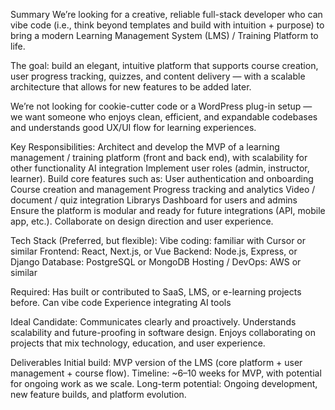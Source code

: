 Summary
We’re looking for a creative, reliable full-stack developer who can vibe code (i.e., think beyond templates and build with intuition + purpose) to bring a modern Learning Management System (LMS) / Training Platform to life.

The goal: build an elegant, intuitive platform that supports course creation, user progress tracking, quizzes, and content delivery — with a scalable architecture that allows for new features to be added later.

We’re not looking for cookie-cutter code or a WordPress plug-in setup — we want someone who enjoys clean, efficient, and expandable codebases and understands good UX/UI flow for learning experiences.

Key Responsibilities:
Architect and develop the MVP of a learning management / training platform (front and back end), with scalability for other functionality
AI integration
Implement user roles (admin, instructor, learner).
Build core features such as:
User authentication and onboarding
Course creation and management
Progress tracking and analytics
Video / document / quiz integration
Librarys
Dashboard for users and admins
Ensure the platform is modular and ready for future integrations (API, mobile app, etc.).
Collaborate on design direction and user experience.

Tech Stack (Preferred, but flexible):
Vibe coding: familiar with Cursor or similar
Frontend: React, Next.js, or Vue
Backend: Node.js, Express, or Django
Database: PostgreSQL or MongoDB
Hosting / DevOps: AWS or similar

Required:
Has built or contributed to SaaS, LMS, or e-learning projects before.
Can vibe code
Experience integrating AI tools

Ideal Candidate:
Communicates clearly and proactively.
Understands scalability and future-proofing in software design.
Enjoys collaborating on projects that mix technology, education, and user experience.

Deliverables
Initial build: MVP version of the LMS (core platform + user management + course flow).
Timeline: ~6–10 weeks for MVP, with potential for ongoing work as we scale.
Long-term potential: Ongoing development, new feature builds, and platform evolution.